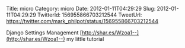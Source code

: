 Title: micro
Category: micro
Date: 2012-01-11T04:29:29
Slug: 2012-01-11T04:29:29
TwitterId: 156955866703212544
TweetUrl: https://twitter.com/mark_philpot/status/156955866703212544

Django Settings Management [http://shar.es/Wzoa1--](http://shar.es/Wzoa1--) my little tutorial